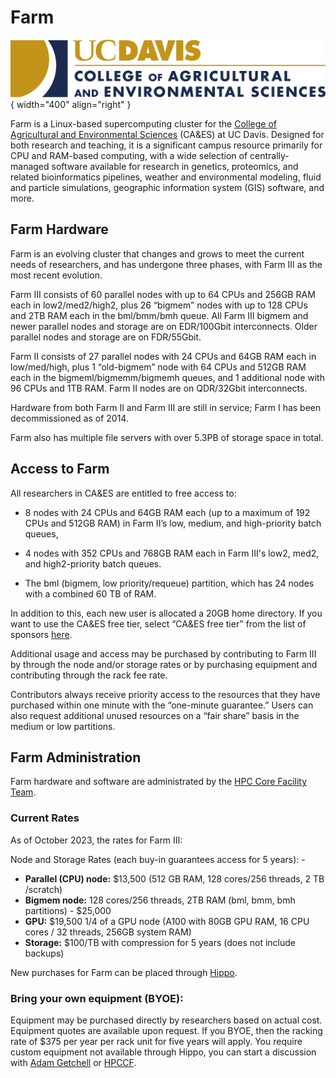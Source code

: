 
# Farm

![CAES unit signature](../assets/UCDavis_CAES_logo_RGB_vector.svg){ width="400" align="right" }



Farm is a Linux-based supercomputing cluster for the [College of Agricultural and Environmental Sciences](https://caes.ucdavis.edu/) (CA&ES) at UC Davis. Designed for both research and teaching, it is a significant campus resource primarily for CPU and RAM-based computing, with a wide selection of centrally-managed software available for research in genetics, proteomics, and related bioinformatics pipelines, weather and environmental modeling, fluid and particle simulations, geographic information system (GIS) software, and more. 

## Farm Hardware

Farm is an evolving cluster that changes and grows to meet the current needs of researchers, and has undergone three phases, with Farm III as the most recent evolution. 

Farm III consists of 60 parallel nodes with up to 64 CPUs and 
256GB RAM each in low2/med2/high2, plus 26 “bigmem” nodes with up to 128 CPUs and 2TB RAM each in the bml/bmm/bmh queue. All Farm III bigmem and newer parallel nodes and storage are on EDR/100Gbit interconnects. Older parallel nodes and storage are on FDR/55Gbit. 

Farm II consists of 27 parallel nodes with 24 CPUs and 64GB RAM each in low/med/high, 
plus 1 “old-bigmem” node with 64 CPUs and 512GB RAM each in the bigmeml/bigmemm/bigmemh queues, and 1 additional node with 96 CPUs and 1TB RAM. Farm II nodes are on QDR/32Gbit interconnects. 

Hardware from both Farm II and Farm III are 
still in service; Farm I has been decommissioned as of 2014. 

Farm also has multiple file servers with over 5.3PB of storage space in total.

## Access to Farm

All researchers in CA&ES are entitled to free access to:

  -  8 nodes with 24 CPUs and 64GB RAM each (up to a maximum of 192 CPUs and 512GB RAM) in Farm II’s low, medium, and high-priority batch queues, 
  
  -  4 nodes with 352 CPUs and 768GB RAM each 
in Farm III's low2, med2, and high2-priority batch queues. 

- The bml (bigmem, low priority/requeue) partition, which has 
24 nodes with a combined 60 TB of RAM. 

In addition to this, each new user is allocated a 20GB home directory. If you 
want to use the CA&ES free tier, select “CA&ES free tier" from the list of sponsors [here](https://hippo.ucdavis.edu/Farm/myaccount). 

Additional usage and access 
may be purchased by contributing to Farm III by through the node and/or storage rates or by purchasing equipment and 
contributing through the rack fee rate. 

Contributors always receive priority access to the resources that they have 
purchased within one minute with the “one-minute guarantee.” Users can also request additional unused resources on a 
“fair share” basis in the medium or low partitions.

## Farm Administration

Farm hardware and software are administrated by the [HPC Core Facility Team](https://hpc.ucdavis.edu/people).

### Current Rates

As of October 2023, the rates for Farm III: 

Node and Storage Rates (each buy-in guarantees access for 5 years): -

- **Parallel (CPU) node:** $13,500 (512 GB RAM, 128 cores/256 threads, 2 TB /scratch) 
- **Bigmem node:** 128 cores/256 threads, 2TB RAM (bml, bmm, bmh partitions) - $25,000 
- **GPU:** $19,500 1/4 of a GPU node (A100 with 80GB GPU RAM, 16 CPU cores / 32 threads, 256GB system RAM)
- **Storage:** $100/TB with compression for 5 years (does not include backups)

New purchases for Farm can be placed through [Hippo](https://hippo.ucdavis.edu/Farm/product/index).

### Bring your own equipment (BYOE):

Equipment may be purchased directly by researchers based on actual cost. Equipment quotes are available upon request. If you BYOE, then the racking rate of $375 per year per rack unit for five years will apply. You require custom equipment not available through Hippo, you can start a discussion with [Adam Getchell](acgetchell@ucdavis.edu) or [HPCCF](hpc-help@ucdavis.edu).
